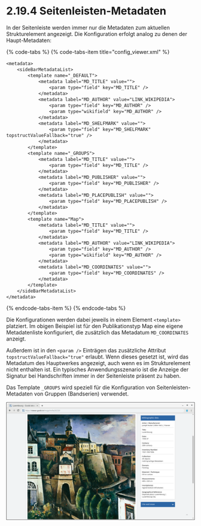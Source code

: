 # 2.19.4 Seitenleisten-Metadaten

In der Seitenleiste werden immer nur die Metadaten zum aktuellen Strukturelement angezeigt. Die Konfiguration erfolgt analog zu denen der Haupt-Metadaten:

{% code-tabs %}
{% code-tabs-item title="config\_viewer.xml" %}
```markup
<metadata>
    <sideBarMetadataList>
        <template name="_DEFAULT">
            <metadata label="MD_TITLE" value="">
                <param type="field" key="MD_TITLE" />
            </metadata>
            <metadata label="MD_AUTHOR" value="LINK_WIKIPEDIA">
                <param type="field" key="MD_AUTHOR" />
                <param type="wikifield" key="MD_AUTHOR" />
            </metadata>
            <metadata label="MD_SHELFMARK" value="">
                <param type="field" key="MD_SHELFMARK" topstructValueFallback="true" />
            </metadata>
        </template>
        <template name="_GROUPS">
            <metadata label="MD_TITLE" value="">
                <param type="field" key="MD_TITLE" />
            </metadata>
            <metadata label="MD_PUBLISHER" value="">
                <param type="field" key="MD_PUBLISHER" />
            </metadata>
            <metadata label="MD_PLACEPUBLISH" value="">
                <param type="field" key="MD_PLACEPUBLISH" />
            </metadata>
        </template>
        <template name="Map">
            <metadata label="MD_TITLE" value="">
                <param type="field" key="MD_TITLE" />
            </metadata>
            <metadata label="MD_AUTHOR" value="LINK_WIKIPEDIA">
                <param type="field" key="MD_AUTHOR" />
                <param type="wikifield" key="MD_AUTHOR" />
            </metadata>
            <metadata label="MD_COORDINATES" value="">
                <param type="field" key="MD_COORDINATES" />
            </metadata>
        </template>
    </sideBarMetadataList>
</metadata>
```
{% endcode-tabs-item %}
{% endcode-tabs %}

Die Konfigurationen werden dabei jeweils in einem Element `<template>` platziert. Im obigen Beispiel ist für den Publikationstyp Map eine eigene Metadatenliste konfiguriert, die zusätzlich das Metadatum `MD_COORDINATES` anzeigt. 

Außerdem ist in den `<param />` Einträgen das zusätzliche Attribut `topstructValueFallback="true"` erlaubt. Wenn dieses gesetzt ist, wird das Metadatum des Hauptwerkes angezeigt, auch wenn es im Strukturelement nicht enthalten ist. Ein typisches Anwendungsszenario ist die Anzeige der Signatur bei Handschriften immer in der Seitenleiste präsent zu haben.

Das Template `_GROUPS` wird speziell für die Konfiguration von Seitenleisten-Metadaten von Gruppen \(Bandserien\) verwendet.

![Metadaten in der Seitenleiste](../../.gitbook/assets/2.19.4.png)

